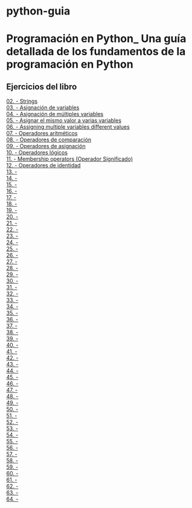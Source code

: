 # python-guia
<h1>Programación en Python_ Una guía detallada de los fundamentos de la programación en Python   </h1>
<h2>Ejercicios del libro</h2>
<a href="https://github.com/OswaldoDomingo/python-guia/blob/main/Ejercicio002.py">02. - Strings </a><br>
<a href="https://github.com/OswaldoDomingo/python-guia/blob/main/Ejercicio003.py">03. - Asignación de variables</a><br>
<a href="https://github.com/OswaldoDomingo/python-guia/blob/main/Ejercicio004.py">04. - Asignación de múltiples variables </a><br>
<a href="https://github.com/OswaldoDomingo/python-guia/blob/main/Ejercicio005.py">05. - Asignar el mismo valor a varias variables </a><br>
<a href="https://github.com/OswaldoDomingo/python-guia/blob/main/Ejercicio006.py">06. - Assigning multiple variables different values </a><br>
<a href="https://github.com/OswaldoDomingo/python-guia/blob/main/Ejercicio007.py">07. - Operadores aritméticos </a><br>
<a href="https://github.com/OswaldoDomingo/python-guia/blob/main/Ejercicio008.py">08. - Operadores de comparación </a><br>
<a href="https://github.com/OswaldoDomingo/python-guia/blob/main/Ejercicio009.py">09. - Operadores de asignación </a><br>
<a href="https://github.com/OswaldoDomingo/python-guia/blob/main/Ejercicio010.py">10. - Operadores lógicos </a><br>
<a href="https://github.com/OswaldoDomingo/python-guia/blob/main/Ejercicio011.py">11. - Membership operators (Operador Significado) </a><br>
<a href="https://github.com/OswaldoDomingo/python-guia/blob/main/Ejercicio012.py">12. - Operadores de identidad </a><br>
<a href="https://github.com/OswaldoDomingo/python-guia/blob/main/Ejercicio013.py">13. - </a><br>
<a href="">14. - </a><br>
<a href="">15. - </a><br>
<a href="">16. - </a><br>
<a href="">17. - </a><br>
<a href="">18. - </a><br>
<a href="">19. - </a><br>
<a href="">20. - </a><br>
<a href="">21. - </a><br>
<a href="">22. - </a><br>
<a href="">23. - </a><br>
<a href="">24. - </a><br>
<a href="">25. - </a><br>
<a href="">26. - </a><br>
<a href="">27. - </a><br>
<a href="">28. - </a><br>
<a href="">29. - </a><br>
<a href="">30. - </a><br>
<a href="">31. - </a><br>
<a href="">32. - </a><br>
<a href="">33. - </a><br>
<a href="">34. - </a><br>
<a href="">35. - </a><br>
<a href="">36. - </a><br>
<a href="">37. - </a><br>
<a href="">38. - </a><br>
<a href="">39. - </a><br>
<a href="">40. - </a><br>
<a href="">41. - </a><br>
<a href="">42. - </a><br>
<a href="">43. - </a><br>
<a href="">44. - </a><br>
<a href="">45. - </a><br>
<a href="">46. - </a><br>
<a href="">47. - </a><br>
<a href="">48. - </a><br>
<a href="">49. - </a><br>
<a href="">50. - </a><br>
<a href="">51. - </a><br>
<a href="">52. - </a><br>
<a href="">53. - </a><br>
<a href="">54. - </a><br>
<a href="">55. - </a><br>
<a href="">56. - </a><br>
<a href="">57. - </a><br>
<a href="">58. - </a><br>
<a href="">59. - </a><br>
<a href="">60. - </a><br>
<a href="">61. - </a><br>
<a href="">62. - </a><br>
<a href="">63. - </a><br>
<a href="">64. - </a><br>
